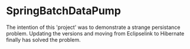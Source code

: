 # SpringBatchDataPump

The intention of this 'project' was to demonstrate a strange persistance problem. Updating the versions and moving from Eclipselink to Hibernate finally has solved the problem.
